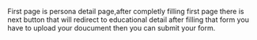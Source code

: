  First page is persona detail page,after completly filling first page there is next button that will redirect to educational detail after filling that form you have to upload your doucument then you can submit your form.

